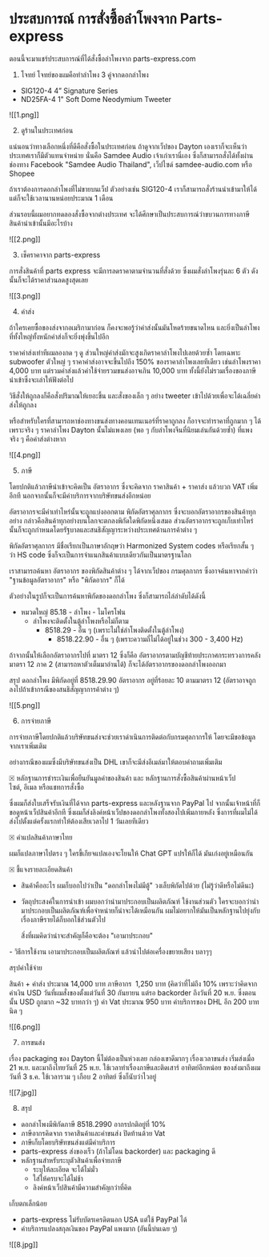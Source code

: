 # ประสบการณ์ การสั่งซื้อลำโพงจาก Parts-express
ตอนนี้จะมาแชร์ประสบการณ์ที่ได้สั่งซื้อลำโพงจาก parts-express.com

1. โจทย์
โจทย์ของผมคือทำลำโพง 3 คู่จากดอกลำโพง 
- SIG120-4 4” Signature Series
- ND25FA-4 1" Soft Dome Neodymium Tweeter

![[1.png]]

2. ดูร้านในประเทศก่อน

แน่นอนว่าทางเลือกหนึ่งที่ดีคือสั่งซื้อในประเทศก่อน
ถ้าดูจากเว็ปของ Dayton เองเราก็จะเห็นว่าประเทศเราก็มีตัวแทนจำหน่าย
นั่นคือ Samdee Audio เจ้าเก่าเรานี่เอง
ซึ่งก็สามารถสั่งได้ทั้งผ่านช่องทาง Facebook "Samdee Audio Thailand", เว็ปไซด์ samdee-audio.com หรือ Shopee

ถ้าเราต้องการดอกลำโพงที่ไม่ขายบนเว็ป ตัวอย่างเช่น SIG120-4 เราก็สามารถสั่งร้านนำเข้ามาให้ได้ แต่ก็จะใช้เวลานานหน่อยประมาณ 1 เดือน

ส่วนรอบนี้ผมอยากทดลองสั่งซื้อจากต่างประเทศ จะได้ศึกษาเป็นประสบการณ์ว่าขบวนการทางภาษีสินค้านำเข้านั้นมีอะไรบ้าง

![[2.png]]


3. เช็คราคาจาก parts-express

การสั่งสินค้าที่ parts express จะมีการลดราคาตามจำนวนที่สั่งด้วย ซึ่งผมสั่งลำโพงรุ่นละ 6 ตัว ดังนั้นก็จะได้ราคาส่วนลดสูงสุดเลย

![[3.png]]

4. ค่าส่ง

ถ้าใครเคยซื้อของส่งจากอเมริกามาก่อน ก็คงจะพอรู้ว่าค่าส่งนั้นมันโหดร้ายขนาดไหน
และยิ่งเป็นลำโพงที่ทั้งใหญ่ทั้งหนักค่าส่งก็จะยิ่งพุ่งขึ้นไปอีก

ราคาค่าส่งเท่าทีผมลองกด ๆ ดู ส่วนใหญ่ค่าส่งมักจะสูงเกิดราคาลำโพงไปเลยด้วยซ้ำ โดยเฉพาะ subwoofer ตัวใหญ่ ๆ ราคาค่าส่งอาจจะขึ้นไปถึง 150% ของราคาลำโพงเลยทีเดียว เช่นลำโพงราคา 4,000 บาท แต่รวมค่าส่งแล้วค่าใช้จ่ายรวมขนส่งอาจเกิน 10,000 บาท ทั้งนี้ยังไม่รวมเรื่องของภาษีนำเข้าซึ่งจะเล่าให้ฟังต่อไป

วิธีสั่งให้ถูกลงก็คือสั่งปริมาณให้เยอะขึ้น และสั่งของเล็ก ๆ อย่าง tweeter เข้าไปด้วยเพื่อจะได้เฉลี่ยค่าส่งให้ถูกลง

หรือสำหรับใครที่สามารถหาช่องทางขนส่งทางคอนเทนเนอร์ที่ราคาถูกลง ก็อาจจะทำราคาที่ถูกมาก ๆ ได้ เพราะจริง ๆ ราคาลำโพง Dayton นั้นไม่แพงเลย (พอ ๆ กับลำโพงจีนที่นิยมเล่นกันด้วยซ้ำ) ที่แพงจริง ๆ คือค่าส่งต่างหาก

![[4.png]]

5. ภาษี

โดยปกติแล้วภาษีนำเข้าจะคิดเป็น อัตราอากร ซึ่งจะคิดจาก ราคาสินค้า + ราคาส่ง แล้วบวก VAT เพิ่มอีกที นอกจากนั้นก็จะมีค่าบริการจากบริษัทขนส่งอีกหน่อย

อัตราอากรจะมีค่าเท่าไหร่นั้นจะถูกแบ่งออกตาม พิกัดอัตราศุลกากร ซึ่งจะบอกอัตราอากรของสินค้าทุกอย่าง กล่าวคือสินค้าทุกอย่างบนโลกจะตกลงพิกัดใดพิกัดหนึ่งเสมอ ส่วนอัตราอากรจะถูกเก็บเท่าไหร่นั้นก็จะถูกกำหนดโดยรัฐบาลและสนธิสัญญาระหว่างประเทศด้านการค้าต่าง ๆ

พิกัดอัตราศุลกากร มีชื่อเรียกเป็นภาษาอักฤษว่า Harmonized System codes หรือเรียกสั้น ๆ ว่า HS code ซึ่งก็จะเป็นการจำแนกสินค้าแบบเดียวกันเป็นมาตรฐานโลก

เราสามารถค้นหา อัตราอากร ของพิกัดสินค้าต่าง ๆ ได้จากเว็ปของ กรมศุลกากร ซึ่งอาจค้นหาจากคำว่า "ฐานข้อมูลอัตราอากร" หรือ "พิกัดอากร" ก็ได้

ตัวอย่างในรูปก็จะเป็นการค้นหาพิกัดของดอกลำโพง ซึ่งก็สามารถไล่ลำดับได้ดังนี้

- หมวดใหญ่  85.18 - ลำโพง - ไมโครโฟน
	- ลำโพงจะติดตั้งในตู้ลำโพงหรือไม่ก็ตาม
		- 8518.29 - อื่น ๆ (เพราะไม่ใช่ลำโพงติดตั้งในตู้ลำโพง)
			- 8518.22.90 - อื่น ๆ (เพราะความถี่ไม่ได้อยู่ในช่วง 300 - 3,400 Hz)

ถ้าจากนั้นให้เลือกอัตราอากรไปที่ มาตรา 12 ซึ่งก็คือ อัตราอากรตามบัญชีท้ายประกาศกระทรวงการคลัง มาตรา 12 ภาค 2 (สามารถหาตัวเต็มมาอ่านได้) ก็จะได้อัตราอากรของดอกลำโพงออกมา

สรุป ดอกลำโพง มีพิกัดอยู่ที่ 8518.29.90 อัตราอากร อยู่ที่ร้อยละ 10 ตามมาตรา 12 
(อัตราอาจถูกลงไปถ้าเข้ากรณีของสนธิสัญญาการค้าต่าง ๆ)

![[5.png]]

6. การจ่ายภาษี

การจ่ายภาษีโดยปกติแล้วบริษัทขนส่งจะช่วยเราดำเนินการติดต่อกับกรมศุลกากรให้ โดยจะมีขอข้อมูลจากเราเพิ่มเติม

อย่างกรณีของผมซึ่งมีบริษัทขนส่งเป็น DHL เขาก็จะมีส่งอีเมล์มาให้ตอบคำถามเพิ่มเติม

☒ หลักฐานการชำระเงินเพื่อยืนยันมูลค่าของสินค้า และ หลักฐานการสั่งซื้อสินค้าผ่านหน้าเว็ปไซต์, อีเมล หรือแชทการสั่งซื้อ

ซึ่งผมก็ส่งใบเสร็จรับเงินที่ได้จาก parts-express และหลังฐานจาก PayPal ไป จากนั้นเจ้าหน้าที่ก็ขอดูหน้าเว็ปสินค้าอีกที ซึ่งผมก็ส่งลิงค์หน้าเว็ปของดอกลำโพงทั้งสองไปเพิ่มภายหลัง ซึ่งการที่ผมไม่ได้ส่งไปตั้งแต่ครั้งแรกทำให้ต้องเสียเวลาไป 1 วันเลยทีเดียว

☒ คำแปลสินค้าภาษาไทย 

ผมก็แปลภาษาไปตรง ๆ ใครขี้เกียจแปลเองจะโยนให้ Chat GPT แปรให้ก็ได้ มันเก่งอยู่เหมือนกัน

☒ ชี้แจงรายละเอียดสินค้า

- สินค้าคืออะไร
	ผมก็บอกไปว่าเป็น "ดอกลำโพงไม่มีตู้" วงเล็บพิกัดไปด้วย (ไม่รู้ว่าดีหรือไม่ดีนะ)	

- วัตถุประสงค์ในการนำเข้า
	ผมบอกว่านำมาประกอบเป็นผลิตภัณฑ์ ใช้งานส่วนตัว
	ใครจะบอกว่านำมาประกอบเป็นผลิตภัณฑ์เพื่อจำหน่ายก็น่าจะได้เหมือนกัน ผมไม่อยากให้มันเป็นหลักฐานไปยุ่งกับเรื่องภาษีรายได้ก็บอกใช้ส่วนตัวไป 
	
	สิ่งที่ผมคิดว่าน่าจะสำคัญก็คือจะต้อง "เอามาประกอบ"
	
- วิธีการใช้งาน
	เอามาประกอบเป็นผลิตภัณฑ์ แล้วนำไปต่อเครื่องขยายเสียง บลาๆๆ

สรุปค่าใช้จ่าย

สินค้า + ค่าส่ง ประมาณ 14,000 บาท
ภาษีอากร  1,250 บาท (คิดว่าที่ไม่ถึง 10% เพราะว่าคิดจากค่าเงิน USD วันที่ผมสั่งของตั้งแต่วันที่ 30 กันยายน แต่รอ backorder ถึงวันที่ 20 พ.ย. ซึ่งตอนนั้น USD ถูกมาก ~32 บาทกว่า ๆ)
ค่า Vat ประมาณ 950 บาท
ค่าบริการของ DHL อีก 200 บาท นิด ๆ

![[6.png]]

7. การขนส่ง

เรื่อง packaging ของ Dayton นี้ไม่ต้องเป็นห่วงเลย กล่องเขาดีมากๆ
เรื่องเวลาขนส่ง เริ่มส่งเมื่อ 21 พ.ย. และมาถึงไทยวันที่ 25 พ.ย. ใช้เวลาทำเรื่องภาษีและติดเสาร์ อาทิตย์อีกหน่อย ของส่งมาถึงผมวันที่ 3 ธ.ค. ใช้เวลารวม ๆ เกือบ 2 อาทิตย์ ซึ่งก็นับว่าไวอยู่

![[7.jpg]]

8. สรุป

- ดอกลำโพงมีพิกัดภาษี 8518.2990 อากรปกติอยู่ที่ 10% 
- ภาษีอากรคิดจาก ราคาสินค้าและค่าขนส่ง ปิดท้านด้วย Vat
- ภาษีเก็บโดยบริษัทขนส่งแต่มีค่าบริการ
- parts-express ส่งของเร็ว (ถ้าไม่โดน backorder) และ packaging ดี
- หลักฐานสำหรับระบุตัวสินค้าเพื่อจ่ายภาษี 
	- ระบุให้ละเอียด จะได้ไม่มั่ว
	- ใส่ให้ครบจะได้ไม่ช้า
	- ลิงค์หน้าเว็ปสินค้ามีความสำคัญกว่าที่คิด

เก็บตกเล็กน้อย
- parts-express ไม่รับบัตรเครดิตนอก USA แต่ใช้ PayPal ได้
- ค่าบริการแปลงสกุลเงินของ PayPal แพงมาก (อันนี้บ่นเฉย ๆ)

![[8.jpg]]